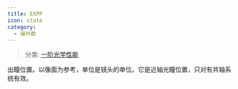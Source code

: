 ```yaml
---
title: EXPP
icon: state
category:
  - 操作数
---
```


> 分类: [一阶光学性能](/hb/operands/131/879/  "Zemax 操作数 一阶光学性能")

出瞳位置。以像面为参考，单位是镜头的单位。它是近轴光瞳位置，只对有共轴系统有效。